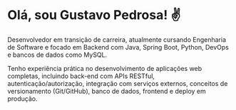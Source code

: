 # Olá, sou Gustavo Pedrosa! ✌️

Desenvolvedor em transição de carreira, atualmente cursando Engenharia de Software e focado em Backend com Java, Spring Boot, Python, DevOps e bancos de dados como MySQL.

Tenho experiência prática no desenvolvimento de aplicações web completas, incluindo back-end com APIs RESTful, autenticação/autorização, integração com serviços externos, conceitos de versionamento (Git/GitHub), banco de dados, frontend e deploy em produção.


<!--
![Snake animation](https://github.com/edsonfsousa/edsonfsousa/blob/output/github-contribution-grid-snake.svg)

  
[![Typing SVG](https://readme-typing-svg.herokuapp.com?font=Firacode&duration=4800&vCenter=true&lines=Technology+Lover!)](https://git.io/typing-svg)

-->
